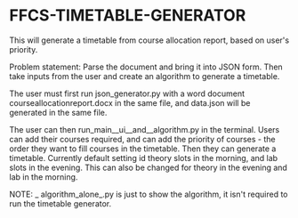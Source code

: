 # FFCS-TIMETABLE-GENERATOR
This will generate a timetable from course allocation report, based on user's priority.

Problem statement: Parse the document and bring it into JSON form. Then take inputs from the user and create an algorithm to generate a timetable.

The user must first run json_generator.py with a word document courseallocationreport.docx in the same file, and data.json will be generated in the same file.

The user can then run_main__ui__and__algorithm.py in the terminal. Users can add their courses required, and can add the priority of courses - the order they want to fill courses in the timetable. 
Then they can generate a timetable.
Currently default setting id theory slots in the morning, and lab slots in the evening. This can also be changed for theory in the evening and lab in the morning.

NOTE: _ algorithm_alone_.py is just to show the algorithm, it isn't required to run the timetable generator. 




